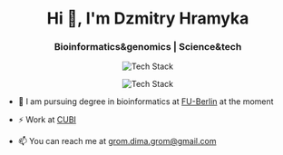 <h1 align="center">Hi 👋, I'm Dzmitry Hramyka</h1>
<h3 align="center">Bioinformatics&genomics | Science&tech</h3>

<p align="center"><img src="https://skillicons.dev/icons?i=py,r,haskell,js,django,fastapi,flask,jquery,docker,postgres&perline=10" alt="Tech Stack" /> </p>

<p align="center"><img src="https://skillicons.dev/icons?i=linux,bash,git,github,md&perline=10" alt="Tech Stack" /> </p>

- 📝 I am pursuing degree in bioinformatics at [FU-Berlin](https://www.fu-berlin.de/) at the moment

- ⚡️ Work at [CUBI](https://www.cubi.bihealth.org/)

- 📫 You can reach me at grom.dima.grom@gmail.com
